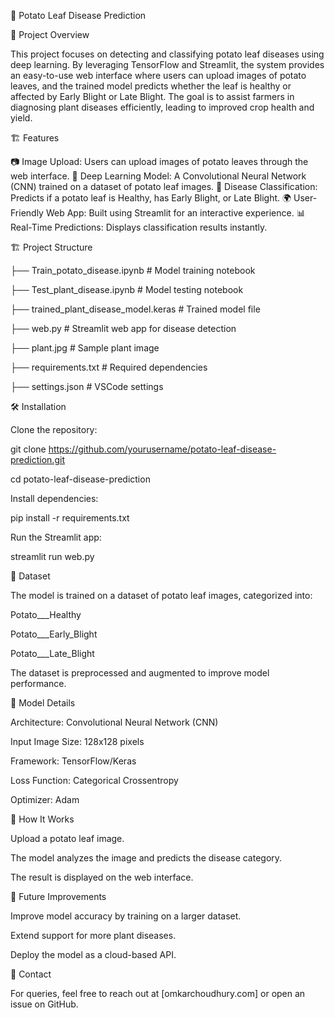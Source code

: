 🌱 Potato Leaf Disease Prediction

📌 Project Overview

This project focuses on detecting and classifying potato leaf diseases using deep learning. By leveraging TensorFlow and Streamlit, the system provides an easy-to-use web interface where users can upload images of potato leaves, and the trained model predicts whether the leaf is healthy or affected by Early Blight or Late Blight. The goal is to assist farmers in diagnosing plant diseases efficiently, leading to improved crop health and yield.

🏗️ Features

📷 Image Upload: Users can upload images of potato leaves through the web interface.
🔬 Deep Learning Model: A Convolutional Neural Network (CNN) trained on a dataset of potato leaf images.
🎯 Disease Classification: Predicts if a potato leaf is Healthy, has Early Blight, or Late Blight.
🌍 User-Friendly Web App: Built using Streamlit for an interactive experience.
📊 Real-Time Predictions: Displays classification results instantly.

🏗️ Project Structure

├── Train_potato_disease.ipynb    # Model training notebook

├── Test_plant_disease.ipynb      # Model testing notebook

├── trained_plant_disease_model.keras  # Trained model file

├── web.py                        # Streamlit web app for disease detection

├── plant.jpg                     # Sample plant image

├── requirements.txt               # Required dependencies

├── settings.json                  # VSCode settings

🛠️ Installation

Clone the repository:

git clone https://github.com/yourusername/potato-leaf-disease-prediction.git

cd potato-leaf-disease-prediction

Install dependencies:

pip install -r requirements.txt

Run the Streamlit app:

streamlit run web.py

📜 Dataset

The model is trained on a dataset of potato leaf images, categorized into:

Potato___Healthy

Potato___Early_Blight

Potato___Late_Blight

The dataset is preprocessed and augmented to improve model performance.

🧠 Model Details

Architecture: Convolutional Neural Network (CNN)


Input Image Size: 128x128 pixels


Framework: TensorFlow/Keras


Loss Function: Categorical Crossentropy


Optimizer: Adam


🎯 How It Works

Upload a potato leaf image.

The model analyzes the image and predicts the disease category.

The result is displayed on the web interface.

📌 Future Improvements

Improve model accuracy by training on a larger dataset.

Extend support for more plant diseases.

Deploy the model as a cloud-based API.

📩 Contact

For queries, feel free to reach out at [omkarchoudhury.com] or open an issue on GitHub.
